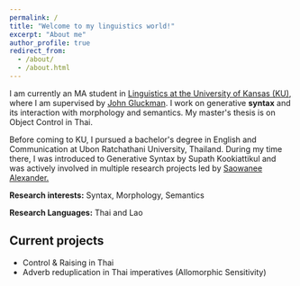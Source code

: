 ```yaml
---
permalink: /
title: "Welcome to my linguistics world!"
excerpt: "About me"
author_profile: true
redirect_from: 
  - /about/
  - /about.html
---
```


I am currently an MA student in [Linguistics at the University of Kansas (KU)](https://linguistics.ku.edu), where I am supervised by [John Gluckman](https://www.jgluckman.com/index.html). I work on generative **syntax** and its interaction with morphology and semantics. My master's thesis is on Object Control in Thai.

Before coming to KU, I pursued a bachelor's degree in English and Communication at Ubon Ratchathani University, Thailand. During my time there, I was introduced to Generative Syntax by Supath Kookiattikul and was actively involved in multiple research projects led by [Saowanee Alexander.](http://info.la.ubu.ac.th/bio/cv.asp?id=145) 

**Research interests:** Syntax, Morphology, Semantics

**Research Languages:** Thai and Lao

## Current projects
  - Control & Raising in Thai
  - Adverb reduplication in Thai imperatives (Allomorphic Sensitivity)
